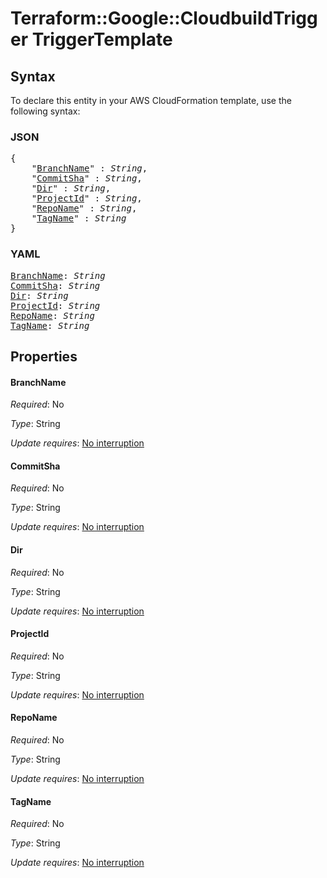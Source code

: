 # Terraform::Google::CloudbuildTrigger TriggerTemplate

## Syntax

To declare this entity in your AWS CloudFormation template, use the following syntax:

### JSON

<pre>
{
    "<a href="#branchname" title="BranchName">BranchName</a>" : <i>String</i>,
    "<a href="#commitsha" title="CommitSha">CommitSha</a>" : <i>String</i>,
    "<a href="#dir" title="Dir">Dir</a>" : <i>String</i>,
    "<a href="#projectid" title="ProjectId">ProjectId</a>" : <i>String</i>,
    "<a href="#reponame" title="RepoName">RepoName</a>" : <i>String</i>,
    "<a href="#tagname" title="TagName">TagName</a>" : <i>String</i>
}
</pre>

### YAML

<pre>
<a href="#branchname" title="BranchName">BranchName</a>: <i>String</i>
<a href="#commitsha" title="CommitSha">CommitSha</a>: <i>String</i>
<a href="#dir" title="Dir">Dir</a>: <i>String</i>
<a href="#projectid" title="ProjectId">ProjectId</a>: <i>String</i>
<a href="#reponame" title="RepoName">RepoName</a>: <i>String</i>
<a href="#tagname" title="TagName">TagName</a>: <i>String</i>
</pre>

## Properties

#### BranchName

_Required_: No

_Type_: String

_Update requires_: [No interruption](https://docs.aws.amazon.com/AWSCloudFormation/latest/UserGuide/using-cfn-updating-stacks-update-behaviors.html#update-no-interrupt)

#### CommitSha

_Required_: No

_Type_: String

_Update requires_: [No interruption](https://docs.aws.amazon.com/AWSCloudFormation/latest/UserGuide/using-cfn-updating-stacks-update-behaviors.html#update-no-interrupt)

#### Dir

_Required_: No

_Type_: String

_Update requires_: [No interruption](https://docs.aws.amazon.com/AWSCloudFormation/latest/UserGuide/using-cfn-updating-stacks-update-behaviors.html#update-no-interrupt)

#### ProjectId

_Required_: No

_Type_: String

_Update requires_: [No interruption](https://docs.aws.amazon.com/AWSCloudFormation/latest/UserGuide/using-cfn-updating-stacks-update-behaviors.html#update-no-interrupt)

#### RepoName

_Required_: No

_Type_: String

_Update requires_: [No interruption](https://docs.aws.amazon.com/AWSCloudFormation/latest/UserGuide/using-cfn-updating-stacks-update-behaviors.html#update-no-interrupt)

#### TagName

_Required_: No

_Type_: String

_Update requires_: [No interruption](https://docs.aws.amazon.com/AWSCloudFormation/latest/UserGuide/using-cfn-updating-stacks-update-behaviors.html#update-no-interrupt)

